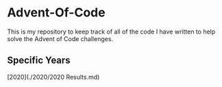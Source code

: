 # Advent-Of-Code
This is my repository to keep track of all of the code I have written to help solve the Advent of Code challenges.

## Specific Years

[2020](./2020/2020 Results.md)